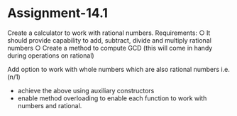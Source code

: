 # Assignment-14.1

Create a calculator to work with rational numbers.
Requirements:
○ It should provide capability to add, subtract, divide and multiply rational
numbers
○ Create a method to compute GCD (this will come in handy during operations on
rational)

Add option to work with whole numbers which are also rational numbers i.e. (n/1)
- achieve the above using auxiliary constructors
- enable method overloading to enable each function to work with numbers and rational.
